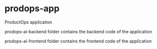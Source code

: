 # prodops-app
ProductOps application

prodops-ai-backend folder contains the backend code of the application

prodops-ai-frontend folder contains the frontend code of the application